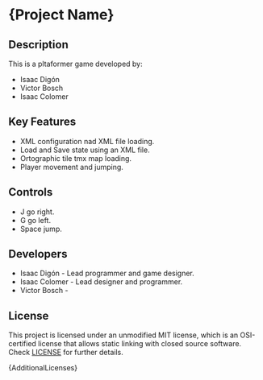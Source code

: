 # {Project Name}

## Description

This is a pltaformer game developed by:
 - Isaac Digón
 - Victor Bosch
 - Isaac Colomer

## Key Features

 - XML configuration nad XML file loading.
 - Load and Save state using an XML file.
 - Ortographic tile tmx map loading.
 - Player movement and jumping.
 
## Controls

 - J go right.
 - G go left.
 - Space jump.

## Developers

 - Isaac Digón - Lead programmer and game designer.
 - Isaac Colomer - Lead designer and programmer.
 - Victor Bosch - 

## License

This project is licensed under an unmodified MIT license, which is an OSI-certified license that allows static linking with closed source software. Check [LICENSE](LICENSE) for further details.

{AdditionalLicenses}
